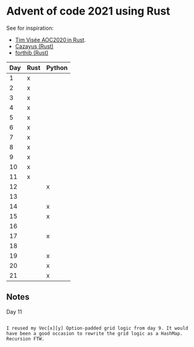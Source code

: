 Advent of code 2021 using Rust
==============================

See for inspiration: 
- [Tim Visée AOC2020 in Rust](https://github.com/timvisee/advent-of-code-2020).
- [Cazayus (Rust)](https://github.com/Cazayus/aoc2021)
- [forthib (Rust)](https://github.com/forthib/aoc2021)

| Day | Rust | Python |
|-----|------|--------|
| 1   | x    |        |
| 2   | x    |        |
| 3   | x    |        |
| 4   | x    |        |
| 5   | x    |        |
| 6   | x    |        |
| 7   | x    |        |
| 8   | x    |        |
| 9   | x    |        |
| 10  | x    |        |
| 11  | x    |        |
| 12  |      | x      |
| 13  |      |        |
| 14  |      | x      |
| 15  |      | x      |
| 16  |      |        |
| 17  |      | x      |
| 18  |      |        |
| 19  |      | x      |
| 20  |      | x      |
| 21  |      | x      |

Notes 
-----

Day 11 
~~~~~~

I reused my Vec[x][y] Option-padded grid logic from day 9. It would have been a good occasion to rewrite the grid logic as a HashMap. 
Recursion FTW. 
